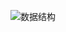 ![数据结构](https://github.com/ian-kevin126/data_structure_and_algorithm/blob/master/src/assets/data_structure_and_algorithm.jpg)
